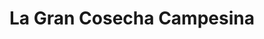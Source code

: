 ---
title: "La Gran Cosecha Campesina"
url: /bogota-d-c/la-gran-cosecha-campesina-calle-167/
shop: Gemüse & Obst
---